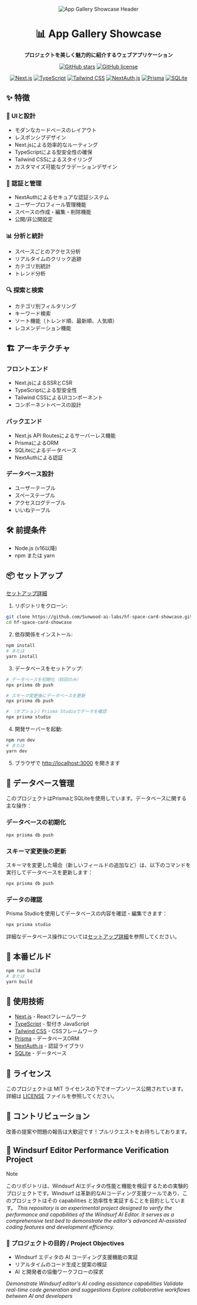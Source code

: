 <div align="center">

![App Gallery Showcase Header](https://github.com/user-attachments/assets/24a2edc1-dc5e-4dda-8d1a-638ab29aede7)

# 📊 App Gallery Showcase

**プロジェクトを美しく魅力的に紹介するウェブアプリケーション**

[![GitHub stars](https://img.shields.io/github/stars/Sunwood-ai-labs/hf-space-card-showcase?style=social)](https://github.com/Sunwood-ai-labs/hf-space-card-showcase)
[![GitHub license](https://img.shields.io/github/license/Sunwood-ai-labs/hf-space-card-showcase)](https://github.com/Sunwood-ai-labs/hf-space-card-showcase/blob/main/LICENSE)

[![Next.js](https://img.shields.io/badge/Next.js-000000?style=for-the-badge&logo=nextdotjs&logoColor=white)](https://nextjs.org/)
[![TypeScript](https://img.shields.io/badge/TypeScript-3178C6?style=for-the-badge&logo=typescript&logoColor=white)](https://www.typescriptlang.org/)
[![Tailwind CSS](https://img.shields.io/badge/Tailwind_CSS-38B2AC?style=for-the-badge&logo=tailwind-css&logoColor=white)](https://tailwindcss.com/)
[![NextAuth.js](https://img.shields.io/badge/NextAuth.js-000000?style=for-the-badge&logo=nextdotjs&logoColor=white)](https://next-auth.js.org/)
[![Prisma](https://img.shields.io/badge/Prisma-2D3748?style=for-the-badge&logo=prisma&logoColor=white)](https://www.prisma.io/)
[![SQLite](https://img.shields.io/badge/SQLite-003B57?style=for-the-badge&logo=sqlite&logoColor=white)](https://www.sqlite.org/)

</div>

## ✨ 特徴

### 🎨 UIと設計
- モダンなカードベースのレイアウト
- レスポンシブデザイン
- Next.jsによる効率的なルーティング
- TypeScriptによる型安全性の確保
- Tailwind CSSによるスタイリング
- カスタマイズ可能なグラデーションデザイン

### 🔐 認証と管理
- NextAuthによるセキュアな認証システム
- ユーザープロフィール管理機能
- スペースの作成・編集・削除機能
- 公開/非公開設定

### 📊 分析と統計
- スペースごとのアクセス分析
- リアルタイムのクリック追跡
- カテゴリ別統計
- トレンド分析

### 🔍 探索と検索
- カテゴリ別フィルタリング
- キーワード検索
- ソート機能（トレンド順、最新順、人気順）
- レコメンデーション機能

## 🏗️ アーキテクチャ

### フロントエンド
- Next.jsによるSSRとCSR
- TypeScriptによる型安全性
- Tailwind CSSによるUIコンポーネント
- コンポーネントベースの設計

### バックエンド
- Next.js API Routesによるサーバーレス機能
- PrismaによるORM
- SQLiteによるデータベース
- NextAuthによる認証

### データベース設計
- ユーザーテーブル
- スペーステーブル
- アクセスログテーブル
- いいねテーブル

## 🛠️ 前提条件

- Node.js (v16以降)
- npm または yarn

## 📦 セットアップ

[セットアップ詳細](docs/SETUP.md)

1. リポジトリをクローン:
```bash
git clone https://github.com/Sunwood-ai-labs/hf-space-card-showcase.git
cd hf-space-card-showcase
```

2. 依存関係をインストール:
```bash
npm install
# または
yarn install
```

3. データベースをセットアップ:
```bash
# データベースを初期化（初回のみ）
npx prisma db push

# スキーマ変更後にデータベースを更新
npx prisma db push

# （オプション）Prisma Studioでデータを確認
npx prisma studio
```

4. 開発サーバーを起動:
```bash
npm run dev
# または
yarn dev
```

5. ブラウザで [http://localhost:3000](http://localhost:3000) を開きます

## 💾 データベース管理

このプロジェクトはPrismaとSQLiteを使用しています。データベースに関する主な操作：

### データベースの初期化
```bash
npx prisma db push
```

### スキーマ変更後の更新
スキーマを変更した場合（新しいフィールドの追加など）は、以下のコマンドを実行してデータベースを更新します：
```bash
npx prisma db push
```

### データの確認
Prisma Studioを使用してデータベースの内容を確認・編集できます：
```bash
npx prisma studio
```

詳細なデータベース操作については[セットアップ詳細](docs/SETUP.md)を参照してください。

## 🚀 本番ビルド

```bash
npm run build
# または
yarn build
```

## 🔧 使用技術

- [Next.js](https://nextjs.org/) - Reactフレームワーク
- [TypeScript](https://www.typescriptlang.org/) - 型付き JavaScript
- [Tailwind CSS](https://tailwindcss.com/) - CSSフレームワーク
- [Prisma](https://www.prisma.io/) - データベースORM
- [NextAuth.js](https://next-auth.js.org/) - 認証ライブラリ
- [SQLite](https://www.sqlite.org/) - データベース

## 📄 ライセンス

このプロジェクトは MIT ライセンスの下でオープンソース公開されています。詳細は [LICENSE](LICENSE) ファイルを参照してください。

## 🤝 コントリビューション

改善の提案や問題の報告は大歓迎です！プルリクエストをお待ちしております。

## 🌊 Windsurf Editor Performance Verification Project

> [!NOTE]
このリポジトリは、Windsurf AIエディタの性能と機能を検証するための実験的プロジェクトです。Windsurf は革新的なAIコーディング支援ツールであり、このプロジェクトはその capabilities と効率性を実証することを目的としています。
*This repository is an experimental project designed to verify the performance and capabilities of the Windsurf AI Editor. It serves as a comprehensive test bed to demonstrate the editor's advanced AI-assisted coding features and development efficiency.*

### 🚀 プロジェクトの目的 / Project Objectives
- Windsurf エディタの AI コーディング支援機能の実証
- リアルタイムのコード生成と提案の検証
- AI と開発者の協働ワークフローの探求

*Demonstrate Windsurf editor's AI coding assistance capabilities*
*Validate real-time code generation and suggestions*
*Explore collaborative workflows between AI and developers*
